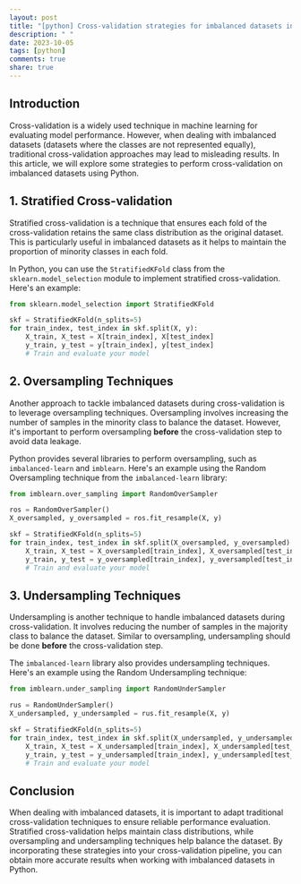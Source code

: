 ```yaml
---
layout: post
title: "[python] Cross-validation strategies for imbalanced datasets in Python"
description: " "
date: 2023-10-05
tags: [python]
comments: true
share: true
---
```


## Introduction

Cross-validation is a widely used technique in machine learning for evaluating model performance. However, when dealing with imbalanced datasets (datasets where the classes are not represented equally), traditional cross-validation approaches may lead to misleading results. In this article, we will explore some strategies to perform cross-validation on imbalanced datasets using Python.

## 1. Stratified Cross-validation

Stratified cross-validation is a technique that ensures each fold of the cross-validation retains the same class distribution as the original dataset. This is particularly useful in imbalanced datasets as it helps to maintain the proportion of minority classes in each fold.

In Python, you can use the `StratifiedKFold` class from the `sklearn.model_selection` module to implement stratified cross-validation. Here's an example:

```python
from sklearn.model_selection import StratifiedKFold

skf = StratifiedKFold(n_splits=5)
for train_index, test_index in skf.split(X, y):
    X_train, X_test = X[train_index], X[test_index]
    y_train, y_test = y[train_index], y[test_index]
    # Train and evaluate your model
```

## 2. Oversampling Techniques

Another approach to tackle imbalanced datasets during cross-validation is to leverage oversampling techniques. Oversampling involves increasing the number of samples in the minority class to balance the dataset. However, it's important to perform oversampling **before** the cross-validation step to avoid data leakage.

Python provides several libraries to perform oversampling, such as `imbalanced-learn` and `imblearn`. Here's an example using the Random Oversampling technique from the `imbalanced-learn` library:

```python
from imblearn.over_sampling import RandomOverSampler

ros = RandomOverSampler()
X_oversampled, y_oversampled = ros.fit_resample(X, y)

skf = StratifiedKFold(n_splits=5)
for train_index, test_index in skf.split(X_oversampled, y_oversampled):
    X_train, X_test = X_oversampled[train_index], X_oversampled[test_index]
    y_train, y_test = y_oversampled[train_index], y_oversampled[test_index]
    # Train and evaluate your model
```

## 3. Undersampling Techniques

Undersampling is another technique to handle imbalanced datasets during cross-validation. It involves reducing the number of samples in the majority class to balance the dataset. Similar to oversampling, undersampling should be done **before** the cross-validation step.

The `imbalanced-learn` library also provides undersampling techniques. Here's an example using the Random Undersampling technique:

```python
from imblearn.under_sampling import RandomUnderSampler

rus = RandomUnderSampler()
X_undersampled, y_undersampled = rus.fit_resample(X, y)

skf = StratifiedKFold(n_splits=5)
for train_index, test_index in skf.split(X_undersampled, y_undersampled):
    X_train, X_test = X_undersampled[train_index], X_undersampled[test_index]
    y_train, y_test = y_undersampled[train_index], y_undersampled[test_index]
    # Train and evaluate your model
```

## Conclusion

When dealing with imbalanced datasets, it is important to adapt traditional cross-validation techniques to ensure reliable performance evaluation. Stratified cross-validation helps maintain class distributions, while oversampling and undersampling techniques help balance the dataset. By incorporating these strategies into your cross-validation pipeline, you can obtain more accurate results when working with imbalanced datasets in Python.